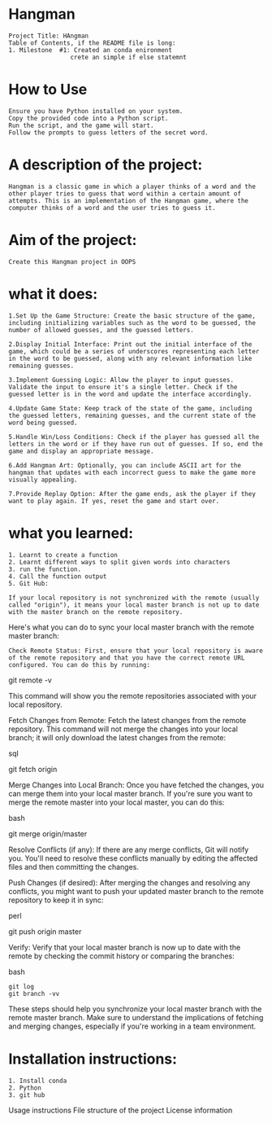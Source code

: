 # Hangman

    Project Title: HAngman
    Table of Contents, if the README file is long:
    1. Milestone  #1: Created an conda enironment
                     crete an simple if else statemnt
    
    
# How to Use

    Ensure you have Python installed on your system.
    Copy the provided code into a Python script.
    Run the script, and the game will start.
    Follow the prompts to guess letters of the secret word.
# A description of the project:
    
    Hangman is a classic game in which a player thinks of a word and the other player tries to guess that word within a certain amount of attempts. This is an implementation of the Hangman game, where the computer thinks of a word and the user tries to guess it.

#  Aim of the project:
    Create this Hangman project in OOPS
    
# what it does:
    1.Set Up the Game Structure: Create the basic structure of the game, including initializing variables such as the word to be guessed, the number of allowed guesses, and the guessed letters.

    2.Display Initial Interface: Print out the initial interface of the game, which could be a series of underscores representing each letter in the word to be guessed, along with any relevant information like remaining guesses.

    3.Implement Guessing Logic: Allow the player to input guesses. Validate the input to ensure it's a single letter. Check if the guessed letter is in the word and update the interface accordingly.

    4.Update Game State: Keep track of the state of the game, including the guessed letters, remaining guesses, and the current state of the word being guessed.

    5.Handle Win/Loss Conditions: Check if the player has guessed all the letters in the word or if they have run out of guesses. If so, end the game and display an appropriate message.

    6.Add Hangman Art: Optionally, you can include ASCII art for the hangman that updates with each incorrect guess to make the game more visually appealing.

    7.Provide Replay Option: After the game ends, ask the player if they want to play again. If yes, reset the game and start over.
    
# what you learned:
    1. Learnt to create a function
    2. Learnt different ways to split given words into characters
    3. run the function.
    4. Call the function output
    5. Git Hub:
    
    If your local repository is not synchronized with the remote (usually called "origin"), it means your local master branch is not up to date with the master branch on the remote repository.

Here's what you can do to sync your local master branch with the remote master branch:

    Check Remote Status: First, ensure that your local repository is aware of the remote repository and that you have the correct remote URL configured. You can do this by running:

git remote -v

This command will show you the remote repositories associated with your local repository.

Fetch Changes from Remote: Fetch the latest changes from the remote repository. This command will not merge the changes into your local branch; it will only download the latest changes from the remote:

sql

git fetch origin

Merge Changes into Local Branch: Once you have fetched the changes, you can merge them into your local master branch. If you're sure you want to merge the remote master into your local master, you can do this:

bash

git merge origin/master

Resolve Conflicts (if any): If there are any merge conflicts, Git will notify you. You'll need to resolve these conflicts manually by editing the affected files and then committing the changes.

Push Changes (if desired): After merging the changes and resolving any conflicts, you might want to push your updated master branch to the remote repository to keep it in sync:

perl

git push origin master

Verify: Verify that your local master branch is now up to date with the remote by checking the commit history or comparing the branches:

bash

    git log
    git branch -vv

These steps should help you synchronize your local master branch with the remote master branch. Make sure to understand the implications of fetching and merging changes, especially if you're working in a team environment.

    


    
# Installation instructions:
    1. Install conda 
    2. Python
    3. git hub
    
Usage instructions
File structure of the project
License information
